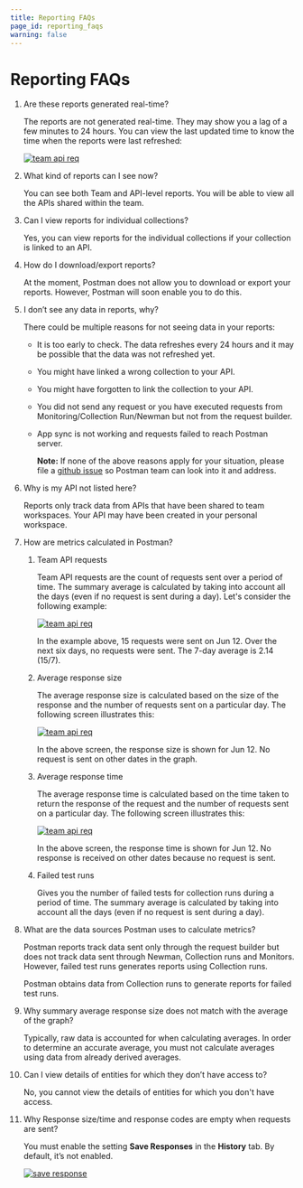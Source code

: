 ```yaml
---
title: Reporting FAQs
page_id: reporting_faqs
warning: false
---
```


# Reporting FAQs

1. Are these reports generated real-time?

   The reports are not generated real-time. They may show you a lag of a few minutes to 24 hours. You can view the last updated time to know the time when the reports were last refreshed:

   [![team api req](https://s3.amazonaws.com/postman-static-getpostman-com/postman-docs/Reports-LastUpdated.png)](https://s3.amazonaws.com/postman-static-getpostman-com/postman-docs/Reports-LastUpdated.png)

2. What kind of reports can I see now?

   You can see both Team and API-level reports. You will be able to view all the APIs shared within the team.

3. Can I view reports for individual collections?

   Yes, you can view reports for the individual collections if your collection is linked to an API.

4. How do I download/export reports?

   At the moment, Postman does not allow you to download or export your reports. However, Postman will soon enable you to do this.

5. I don’t see any data in reports, why?

   There could be multiple reasons for not seeing data in your reports:

   * It is too early to check. The data refreshes every 24 hours and it may be possible that the data was not refreshed yet.
   * You might have linked a wrong collection to your API.
   * You might have forgotten to link the collection to your API.
   * You did not send any request or you have executed requests from Monitoring/Collection Run/Newman but not from the request builder.
   * App sync is not working and requests failed to reach Postman server.

     **Note:** If none of the above reasons apply for your situation, please file a [github issue](https://github.com/postmanlabs/) so Postman team can look into it and address.

6. Why is my API not listed here?

   Reports only track data from APIs that have been shared to team workspaces. Your API may have been created in your personal workspace.

7. How are metrics calculated in Postman?
   1. Team API requests

      Team API requests are the count of requests sent over a period of time. The summary average is calculated by taking into account all the days \(even if no request is sent during a day\). Let's consider the following example:

      [![team api req](https://s3.amazonaws.com/postman-static-getpostman-com/postman-docs/Reports-TeamAPI.png)](https://s3.amazonaws.com/postman-static-getpostman-com/postman-docs/Reports-TeamAPI.png)

      In the example above, 15 requests were sent on Jun 12. Over the next six days, no requests were sent. The 7-day average is 2.14 \(15/7\).

   2. Average response size

      The average response size is calculated based on the size of the response and the number of requests sent on a particular day. The following screen illustrates this:

      [![team api req](https://s3.amazonaws.com/postman-static-getpostman-com/postman-docs/Reports-AvgResp.png)](https://s3.amazonaws.com/postman-static-getpostman-com/postman-docs/Reports-AvgResp.png)

      In the above screen, the response size is shown for Jun 12. No request is sent on other dates in the graph.

   3. Average response time

      The average response time is calculated based on the time taken to return the response of the request and the number of requests sent on a particular day. The following screen illustrates this:

      [![team api req](https://s3.amazonaws.com/postman-static-getpostman-com/postman-docs/Reports-AvgRespTime.png)](https://s3.amazonaws.com/postman-static-getpostman-com/postman-docs/Reports-AvgRespTime.png)

      In the above screen, the response time is shown for Jun 12. No response is received on other dates because no request is sent.

   4. Failed test runs

      Gives you the number of failed tests for collection runs during a period of time. The summary average is calculated by taking into account all the days \(even if no request is sent during a day\).
8. What are the data sources Postman uses to calculate metrics?

   Postman reports track data sent only through the request builder but does not track data sent through Newman, Collection runs and Monitors. However, failed test runs generates reports using Collection runs.

   Postman obtains data from Collection runs to generate reports for failed test runs.

9. Why summary average response size does not match with the average of the graph?

   Typically, raw data is accounted for when calculating averages. In order to determine an accurate average, you must not calculate averages using data from already derived averages.

10. Can I view details of entities for which they don’t have access to?

    No, you cannot view the details of entities for which you don't have access.

11. Why Response size/time and response codes are empty when requests are sent?

    You must enable the setting **Save Responses** in the **History** tab. By default, it’s not enabled.

    [![save response](https://s3.amazonaws.com/postman-static-getpostman-com/postman-docs/History_Response_Jun18.png)](https://s3.amazonaws.com/postman-static-getpostman-com/postman-docs/History_Response_Jun18.png)

